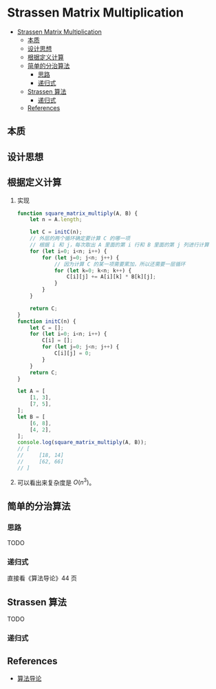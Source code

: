 # Strassen Matrix Multiplication


<!-- TOC -->

- [Strassen Matrix Multiplication](#strassen-matrix-multiplication)
    - [本质](#本质)
    - [设计思想](#设计思想)
    - [根据定义计算](#根据定义计算)
    - [简单的分治算法](#简单的分治算法)
        - [思路](#思路)
        - [递归式](#递归式)
    - [Strassen 算法](#strassen-算法)
        - [递归式](#递归式-1)
    - [References](#references)

<!-- /TOC -->


## 本质


## 设计思想


## 根据定义计算
1. 实现
    ```js
    function square_matrix_multiply(A, B) {
        let n = A.length;

        let C = initC(n);
        // 外层的两个循环确定要计算 C 的哪一项
        // 根据 i 和 j，每次取出 A 里面的第 i 行和 B 里面的第 j 列进行计算
        for (let i=0; i<n; i++) {
            for (let j=0; j<n; j++) {
                // 因为计算 C 的某一项需要累加，所以还需要一层循环
                for (let k=0; k<n; k++) {
                    C[i][j] += A[i][k] * B[k][j];
                }
            }
        }

        return C;
    }
    function initC(n) {
        let C = [];
        for (let i=0; i<n; i++) {
            C[i] = [];
            for (let j=0; j<n; j++) {
                C[i][j] = 0;
            }
        }
        return C;
    }

    let A = [
        [1, 3],
        [7, 5],
    ];
    let B = [
        [6, 8],
        [4, 2],
    ];
    console.log(square_matrix_multiply(A, B));
    // [
    //     [18, 14]
    //     [62, 66]
    // ]
    ```
2. 可以看出来复杂度是 $O(n^3)$。


## 简单的分治算法
### 思路
TODO

### 递归式
直接看《算法导论》44 页


## Strassen 算法
TODO

### 递归式



## References
* [算法导论](https://book.douban.com/subject/20432061/)